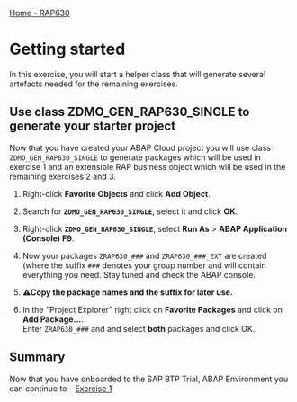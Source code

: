 [Home - RAP630](../../README.md#-exercises)

# Getting started

In this exercise, you will start a helper class that will generate several artefacts needed for the remaining exercises.

<!--  
> For **⚠  SAP lead events** users   
> Please skip the following step, because the packages have been pre-generated for convenience in the dedicated workshop system.   
-->   


## Use class ZDMO_GEN_RAP630_SINGLE to generate your starter project

Now that you have created your ABAP Cloud project you will use class `ZDMO_GEN_RAP630_SINGLE` to generate packages which will be used in exercise 1 and an extensible RAP business object which will be used in the remaining exercises 2 and 3.  

1. Right-click **Favorite Objects** and click **Add Object**.
   
2. Search for **`ZDMO_GEN_RAP630_SINGLE`**, select it and click **OK**.    

3. Right-click **`ZDMO_GEN_RAP630_SINGLE`**, select **Run As** > **ABAP Application (Console) F9**.

4. Now your packages `ZRAP630_###` and `ZRAP630_###_EXT` are created (where the suffix `###` denotes your group number and will contain everything you need. 
   Stay tuned and check the ABAP console. 

5. **⚠Copy the package names and the suffix for later use.**

6. In the "Project Explorer" right click on **Favorite Packages** and click on **Add Package...**.   
   Enter `ZRAP630_###` and and select **both** packages and click OK. 

 
## Summary

Now that you have onboarded to the SAP BTP Trial, ABAP Environment you can continue to - [Exercise 1](../ex1/README.md)
